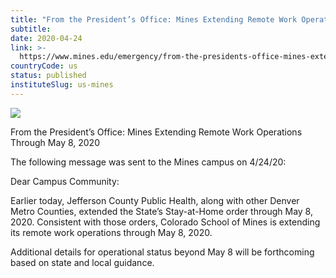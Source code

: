 ```yaml
---
title: "From the President’s Office: Mines Extending Remote Work Operations Through May 8, 2020"
subtitle: 
date: 2020-04-24
link: >-
  https://www.mines.edu/emergency/from-the-presidents-office-mines-extending-remote-work-operations-through-may-8-2020/
countryCode: us
status: published
instituteSlug: us-mines
---
```

![](https://www.mines.edu/wp-content/uploads/assets/icon_triangle_4c_r-512x512.png)

From the President’s Office: Mines Extending Remote Work Operations Through May 8, 2020

The following message was sent to the Mines campus on 4/24/20:

Dear Campus Community:

Earlier today, Jefferson County Public Health, along with other Denver Metro Counties, extended the State’s Stay-at-Home order through May 8, 2020. Consistent with those orders, Colorado School of Mines is extending its remote work operations through May 8, 2020.

Additional details for operational status beyond May 8 will be forthcoming based on state and local guidance.